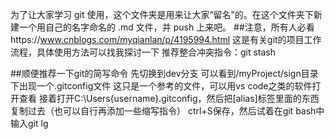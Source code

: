 为了让大家学习 git 使用，这个文件夹是用来让大家“留名”的。在这个文件夹下新建一个用自己的名字命名的 .md 文件，并 push 上来吧。
##注意，所有人必看https://www.cnblogs.com/myqianlan/p/4195994.html
这是有关git的项目工作流程，具体使用方法可以找我探讨一下
推荐整合冲突指令：git stash

##顺便推荐一下git的简写命令
先切换到dev分支
可以看到/myProject/sign目录下出现一个.gitconfig文件
这只是一个参考的文件，可以用vs code之类的软件打开查看
接着打开C:\Users\{username}\.gitconfig，然后把[alias]标签里面的东西复制过去（也可以自行再添加一些缩写指令）
ctrl+S保存，然后试着在git bash中输入git lg